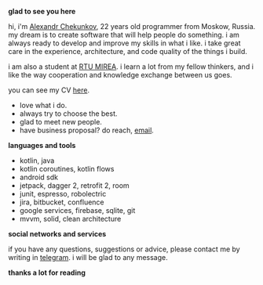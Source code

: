 **glad to see you here**

hi, i'm [Alexandr Chekunkov](https://github.com/coder-chekunkov/coder-chekunkov/blob/main/works/Curriculum%20Vitae%20-%20Chekunkov%20Alexandr.pdf), 22 years old programmer from Moskow, Russia. my dream is to create software that will help people do something.
i am always ready to develop and improve my skills in what i like. i take great care in the experience, architecture, and code quality of the things i build.

i am also a student at [RTU MIREA](https://www.mirea.ru/). i learn a lot from my fellow thinkers, and i like the way cooperation and knowledge exchange between us goes.

you can see my CV [here](https://github.com/coder-chekunkov/coder-chekunkov/blob/main/Alexandr%20Chekunkov%20-%20CV.pdf).

- love what i do.
- always try to choose the best.
- glad to meet new people.
- have business proposal? do reach, [email](mailto:chekunkov-work@yandex.ru).

**languages and tools**

- kotlin, java
- kotlin coroutines, kotlin flows
- android sdk
- jetpack, dagger 2, retrofit 2, room
- junit, espresso, robolectric
- jira, bitbucket, confluence
- google services, firebase, sqlite, git
- mvvm, solid, clean architecture

**social networks and services**

if you have any questions, suggestions or advice, please contact me by writing in [telegram](https://t.me/chekunkov_a_v_work). i will be glad to any message.

**thanks a lot for reading**


